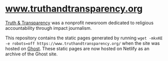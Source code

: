 # www.truthandtransparency.org

[Truth & Transparency](https://www.truthandtransparency.org/) was a nonprofit newsroom dedicated to religious accountability through impact journalism. 

This repository contains the static pages generated by running `wget -mkxKE -e robots=off https://www.truthandtransparency.org/` when the site was hosted on [Ghost](https://www.ghost.org/). These static pages are now hosted on Netlify as an archive of the Ghost site.
